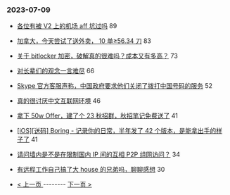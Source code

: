 ### 2023-07-09 
- [各位有被 V2 上的机场 aff 坑过吗](https://www.v2ex.com/t/955174) 89
- [加拿大，今天尝试了送外卖， 10 单≥56.34 刀](https://www.v2ex.com/t/955214) 83
- [关于 bitlocker 加密，破解真的很难吗？成本又有多高？](https://www.v2ex.com/t/955158) 73
- [对长辈们的观念一言难尽](https://www.v2ex.com/t/955222) 66
- [Skype 官方客服声称，中国政府要求他们关闭了拨打中国号码的服务](https://www.v2ex.com/t/955213) 52
- [真的很讨厌中文互联网环境](https://www.v2ex.com/t/955231) 46
- [拿下 50w Offer，建了个 23 秋招群，秋招笔记免费送了](https://www.v2ex.com/t/955237) 41
- [[iOS][送码] Boring - 记录你的日常，半年发了 42 个版本，是能拿出手的样子了](https://www.v2ex.com/t/955241) 41
- [请问墙内是不是在限制国内 IP 间的互相 P2P 组网访问？](https://www.v2ex.com/t/955206) 34
- [有远程工作自己搞了大 house 的兄弟吗，聊聊感想](https://www.v2ex.com/t/955189) 30 

- [ < 上一页 ](https://github.com/able8/v2ex-hot-record/blob/master/2023-07-08.md) -------- [ 下一页 > ](https://github.com/able8/v2ex-hot-record/blob/master/2023-07-10.md)